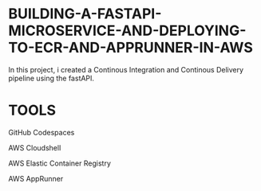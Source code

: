 # BUILDING-A-FASTAPI-MICROSERVICE-AND-DEPLOYING-TO-ECR-AND-APPRUNNER-IN-AWS

In this project, i created a Continous Integration and Continous Delivery pipeline using the fastAPI. 

# TOOLS

GitHub Codespaces

AWS Cloudshell

AWS Elastic Container Registry

AWS AppRunner

